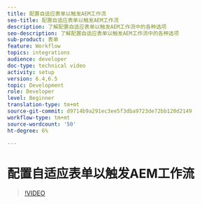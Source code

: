 ```yaml
---
title: 配置自适应表单以触发AEM工作流
seo-title: 配置自适应表单以触发AEM工作流
description: 了解配置自适应表单以触发AEM工作流中的各种选项
seo-description: 了解配置自适应表单以触发AEM工作流中的各种选项
sub-product: 表单
feature: Workflow
topics: integrations
audience: developer
doc-type: technical video
activity: setup
version: 6.4,6.5
topic: Development
role: Developer
level: Beginner
translation-type: tm+mt
source-git-commit: d9714b9a291ec3ee5f3dba9723de72bb120d2149
workflow-type: tm+mt
source-wordcount: '50'
ht-degree: 6%

---
```



# 配置自适应表单以触发AEM工作流


>[!VIDEO](https://video.tv.adobe.com/v/28316?quality=9&learn=on)

